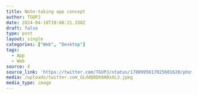 ```yaml
---
title: Note-taking app concept
author: TGUPJ
date: 2024-04-18T19:08:21.338Z
draft: false
type: post
layout: single
categories: ["Web", "Desktop"]
tags:
  - App
  - Web
source: X
source_link: 'https://twitter.com/TGUPJ/status/1780995617025601620/photo/1'
media: /uploads/twitter.com_GLddQ0DX0A0xXL3.jpeg
media_type: image
---
```


